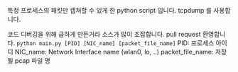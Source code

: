 특정 프로세스의 패킷만 캡쳐할 수 있게 한 python script 입니다.
tcpdump 를 사용합니다.

코드 디버깅을 위해 급하게 만든거라 소스가 많이 조잡합니다. pull request 환영합니다.
`python main.py [PID] [NIC_name] [packet_file_name]`
PID: 프로세스 아이디
NIC_name: Network Interface name (wlan0, lo, ..)
packet_file_name: 저장될 pcap 파일 명
